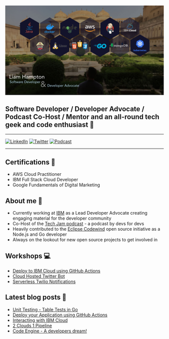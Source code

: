 [![Header](https://github.com/liamchampton/liamchampton/blob/master/github-profile-banner.jpg "Header")](https://techjam.dev/)

## Software Developer / Developer Advocate / Podcast Co-Host / Mentor and an all-round tech geek and code enthusiast :octopus:

---

[![LinkedIn](https://img.shields.io/badge/LinkedIn-Liam%20Hampton-blue)](https://www.linkedin.com/in/liam-conroy-hampton)
[![Twitter](https://img.shields.io/twitter/follow/liamchampton.svg?style=social&label=@liamchampton)](https://twitter.com/liamchampton)
[![Podcast](https://img.shields.io/badge/TechJam-Podcast-green)](https://techjam.dev/)

---

## Certifications :scroll:
- AWS Cloud Practitioner
- IBM Full Stack Cloud Developer
- Google Fundamentals of Digital Marketing

## About me :rocket:
- Currently working at [IBM](https://developer.ibm.com/) as a Lead Developer Advocate creating engaging material for the developer community
- Co-Host of the [Tech Jam podcast](https://techjam.dev) - a podcast by devs for devs
- Heavily contributed to the [Eclipse Codewind](https://github.com/eclipse/codewind-installer) open source initiative as a Node.js and Go developer
- Always on the lookout for new open source projects to get involved in

## Workshops :computer:
- [Deploy to IBM Cloud using GitHub Actions](https://github.com/IBMDeveloperUK/Deploy-To-IBM-Cloud-With-GitHub-Actions)
- [Cloud Hosted Twitter Bot](https://github.com/IBMDeveloperUK/cloud-hosted-twitter-bot-workshop)
- [Serverless Twilio Notifications](https://github.com/IBMDeveloperUK/Cloud-Functions-Twilio-Notifications)

## Latest blog posts :newspaper:
<!-- BLOG-POST-LIST:START -->
- [Unit Testing - Table Tests in Go](https://dev.to/liamchampton/unit-testing-table-tests-in-go-2nmo)
- [Deploy your Application using GitHub Actions](https://dev.to/liamchampton/deploy-your-application-using-github-actions-55hh)
- [Interacting with IBM Cloud](https://dev.to/liamchampton/interacting-with-ibm-cloud-3bf9)
- [2 Clouds 1 Pipeline](https://dev.to/liamchampton/2-clouds-1-pipeline-19cd)
- [Code Engine - A developers dream!](https://dev.to/liamchampton/code-engine-a-developers-dream-47ap)
<!-- BLOG-POST-LIST:END -->
